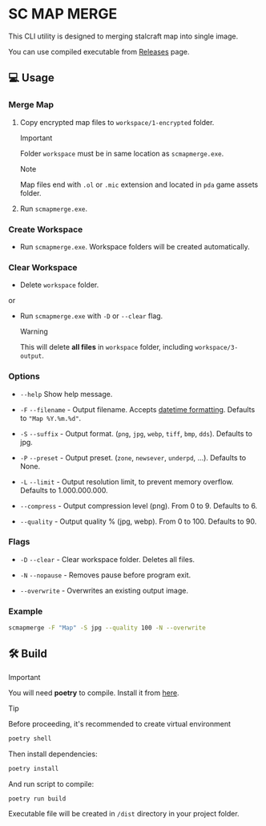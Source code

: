 # SC MAP MERGE

This CLI utility is designed to merging stalcraft map into single image.

You can use compiled executable from [Releases](https://github.com/onejeuu/sc-mapmerge/releases) page.


## 💻 Usage

### Merge Map

1. Copy encrypted map files to `workspace/1-encrypted` folder.

    > [!IMPORTANT]
    > Folder `workspace` must be in same location as `scmapmerge.exe`.

    > [!NOTE]
    > Map files end with `.ol` or `.mic` extension and located in `pda` game assets folder.

2. Run `scmapmerge.exe`.

### Create Workspace

- Run `scmapmerge.exe`. Workspace folders will be created automatically.

### Clear Workspace

- Delete `workspace` folder.

or

- Run `scmapmerge.exe` with `-D` or `--clear` flag.

    > [!WARNING]
    > This will delete **all files** in `workspace` folder, including `workspace/3-output`.

### Options

- `--help` Show help message.

- `-F` `--filename` - Output filename. Accepts [datetime formatting](https://docs.python.org/3/library/datetime.html#strftime-and-strptime-format-codes). Defaults to `"Map %Y.%m.%d"`.

- `-S` `--suffix` - Output format. (`png`, `jpg`, `webp`, `tiff`, `bmp`, `dds`). Defaults to jpg.

- `-P` `--preset` - Output preset. (`zone`, `newsever`, `underpd`, ...). Defaults to None.

- `-L` `--limit` - Output resolution limit, to prevent memory overflow. Defaults to 1.000.000.000.

- `--compress` - Output compression level (png). From 0 to 9. Defaults to 6.

- `--quality` - Output quality % (jpg, webp). From 0 to 100. Defaults to 90.

### Flags

- `-D` `--clear` - Clear workspace folder. Deletes all files.

- `-N` `--nopause` - Removes pause before program exit.

- `--overwrite` - Overwrites an existing output image.

### Example

```bash
scmapmerge -F "Map" -S jpg --quality 100 -N --overwrite
```


## 🛠️ Build

> [!IMPORTANT]
> You will need **poetry** to compile. Install it from [here](https://python-poetry.org).

> [!TIP]
> Before proceeding, it's recommended to create virtual environment
>
> ```bash
> poetry shell
> ```

Then install dependencies:

```bash
poetry install
```

And run script to compile:

```bash
poetry run build
```

Executable file will be created in `/dist` directory in your project folder.
